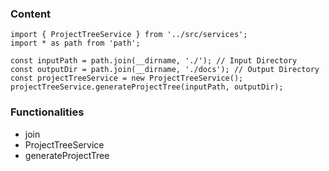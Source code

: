 ### Content
```
import { ProjectTreeService } from '../src/services';
import * as path from 'path';

const inputPath = path.join(__dirname, './'); // Input Directory
const outputDir = path.join(__dirname, './docs'); // Output Directory
const projectTreeService = new ProjectTreeService();
projectTreeService.generateProjectTree(inputPath, outputDir);

```

### Functionalities
-  join
-  ProjectTreeService
-  generateProjectTree

